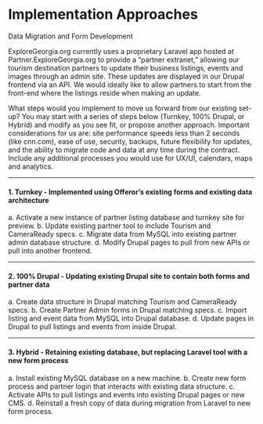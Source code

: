 # Implementation Approaches

<!--We would like to get a better understanding of your organization’s capabilities and expertise when the time is right to migrate our partner database to a new solution. Please provide a case study of your work in the Partner Admin space, including screenshots, if available. Also review the following and let us know which approach your implementation would involve.-->

Data Migration and Form Development
  
ExploreGeorgia.org currently uses a proprietary Laravel app hosted at Partner.ExploreGeorgia.org to provide a “partner extranet,” allowing our tourism destination partners to update their business listings, events and images through an admin site. These updates are displayed in our Drupal frontend via an API. We would ideally like to allow partners to start from the front-end where the listings reside when making an update.
 
What steps would you implement to move us forward from our existing set-up? You may start with a series of steps below (Turnkey, 100% Drupal, or Hybrid) and modify as you see fit, or propose another approach. Important considerations for us are: site performance speeds less than 2 seconds (like cnn.com), ease of use, security, backups, future flexibility for updates, and the ability to migrate code and data at any time during the contract. Include any additional processes you would use for UX/UI, calendars, maps and analytics.
  
-----------------------------------------
 
#### 1. Turnkey - Implemented using Offeror’s existing forms and existing data architecture

a. Activate a new instance of partner listing database and turnkey site for preview.
b. Update existing partner tool to include Tourism and CameraReady specs.
c. Migrate data from MySQL into existing partner admin database structure.
d. Modify Drupal pages to pull from new APIs or pull into another frontend.
  
------------------------------------------
 
#### 2. 100% Drupal - Updating existing Drupal site to contain both forms and partner data
 
a. Create data structure in Drupal matching Tourism and CameraReady specs.
b. Create Partner Admin forms in Drupal matching specs.
c. Import listing and event data from MySQL into Drupal database. 
d. Update pages in Drupal to pull listings and events from inside Drupal.
  
-----------------------------------------
 
#### 3. Hybrid - Retaining existing database, but replacing Laravel tool with a new form process
 
a. Install existing MySQL database on a new machine.
b. Create new form process and partner login that interacts with existing data structure.
c. Activate APIs to pull listings and events into existing Drupal pages or new CMS.
d. Reinstall a fresh copy of data during migration from Laravel to new form process.
